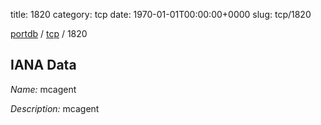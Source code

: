 title: 1820
category: tcp
date: 1970-01-01T00:00:00+0000
slug: tcp/1820

[portdb](/) / [tcp](/category/tcp.html) / 1820


## IANA Data

_Name:_ mcagent

_Description:_ mcagent

